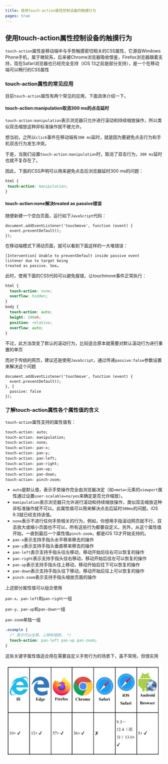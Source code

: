 ```yaml
---
title: 使用touch-action属性控制设备的触摸行为
pages: true
---
```


## 使用touch-action属性控制设备的触摸行为

`touch-action`属性是移动端中与手势触摸密切相关的CSS属性，它源自Windows Phone手机，属于微软系，后来被Chrome浏览器吸收借鉴，Firefox浏览器跟着支持，现在Safari浏览器也已经完全支持（iOS 13之前是部分支持），是一个在移动端可以畅行的CSS属性

### touch-action属性的常见应用

目前`touch-action`属性有两个常见的应用，下面具体介绍一下。

#### touch-action:manipulation取消300 ms的点击延时

`touch-action:manipulation`表示浏览器只允许进行滚动和持续缩放操作，所以类似双击缩放这种非标准操作就不被允许。

想当初，之所以`click`事件在移动端有`300 ms`延时，就是因为要避免点击行为和手机双击行为发生冲突。

于是，当我们设置`touch-action:manipulation`时，取消了双击行为，`300 ms`延时也就不复存在了。

因此，下面的CSS声明可以用来避免点击后浏览器延时300 ms的问题：

```CSS
html {
 touch-action: manipulation;
}
```

#### touch-action:none解决treated as passive错误

随便新建一个空白页面，运行如下`JavaScript`代码：
```JS
document.addEventListener('touchmove', function (event) {
  event.preventDefault();
});
```

在移动端模式下滑动页面，就可以看到下面这样的一大堆错误：

```YML
[Intervention] Unable to preventDefault inside passive event
listener due to target being 
treated as passive. See…
```

此时，使用下面的CSS代码可以避免报错，让touchmove事件正常执行：
```CSS
html {
  touch-action: none;
  overflow: hidden;
}
body {
  touch-action: auto;
  height: 100vh;
  position: relative;
  overflow: auto;
}
```

不过，此方法改变了默认的滚动行为，比较适合原本就需要对默认滚动行为进行重置的单页

而对于传统的网页，建议还是使用`JavaScript`，通过传递`passive:false`参数设置来解决这个问题

```JS
document.addEventListener('touchmove', function (event) {
  event.preventDefault();
}, {
  passive: false
});
```

### 了解touch-action属性各个属性值的含义

`touch-action`属性支持的属性值有：
```CSS
touch-action: auto;
touch-action: manipulation;
touch-action: none;
touch-action: pan-x;
touch-action: pan-y;
touch-action: pan-left;
touch-action: pan-right;
touch-action: pan-up;
touch-action: pan-down;
touch-action: pinch-zoom;
```

- `auto`是默认值，表示手势操作完全由浏览器决定（如`<meta>`元素的`viewport`属性通过设置`user-scalable=no/yes`来确定是否允许缩放）。
- `manipulation`表示浏览器只允许进行滚动和持续缩放操作，类似双击缩放这种非标准操作就不可以。此属性值可以用来解决点击后延时`300ms`的问题。iOS 9.3就已经支持该值。
- `none`表示不进行任何手势相关的行为，例如，你想用手指滚动网页就不行，双击放大或缩小页面也不可以，所有这些行为都要自定义。另外，从这个属性值开始，一直到最后一个属性值`pinch-zoom`，都是iOS 13才开始支持的。
- `pan-x`表示支持手指头水平移来移去的操作
- `pan-y`表示支持手指头垂直移来移去的操作
- `pan-left`表示支持手指头往左移动，移动开始后往右可以恢复的操作
- `pan-right`表示支持手指头往右移动，移动开始后往左可以恢复的操作
- `pan-up`表示支持手指头往上移动，移动开始后往下可以恢复的操作
- `pan-down`表示支持手指头往下移动，移动开始后往上可以恢复的操作
- `pinch-zoom`表示支持手指头缩放页面的操作

上述部分属性值可以组合使用

`pan-x`、`pan-left`和`pan-right`一组

`pan-y`、`pan-up`和`pan-down`一组

`pan-zoom`单独一组

```CSS
.example {
  /* 表示可以左移、上移和缩放。 */
  touch-action: pan-left pan-up pan-zoom;
}
```

这些关键字属性值适合用在需要自定义手势行为的场景下，虽不常用，但很实用

![alt env()函数的兼容性](../.vitepress/assets/images/7-4-1.jpg) <br>